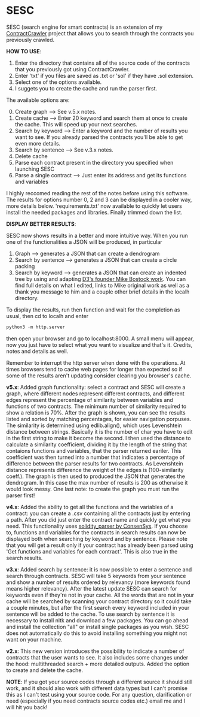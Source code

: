 # SESC
SESC (search engine for smart contracts) is an extension of my [ContractCrawler](https://github.com/fabritrv/ContractCrawler) project that allows you to search through the contracts you previously crawled.


**HOW TO USE**:
1. Enter the directory that contains all of the source code of the contracts that you previously got using ContractCrawler.
2. Enter 'txt' if you files are saved as .txt or 'sol' if they have .sol extension.
3. Select one of the options available.
4. I suggets you to create the cache and run the parser first.

The available options are:

0. Create graph --> See v.5.x notes.
1. Create cache --> Enter 20 keyword and search them at once to create the cache. This will speed up your next searches.
2. Search by keyword --> Enter a keyword and the number of results you want to see. If you already parsed the contracts you'll be able to get even more details.
3. Search by sentence --> See v.3.x notes.
4. Delete cache
5. Parse each contract present in the directory you specified when launching SESC
6. Parse a single contract --> Just enter its address and get its functions and variables


I highly reccomed reading the rest of the notes before using this software.
The results for options number 0, 2 and 3 can be displayed in a cooler way, more details below.
'requirements.txt' now available to quickly let users install the needed packages and libraries. Finally trimmed down the list.



**DISPLAY BETTER RESULTS**:

SESC now shows results in a better and more intuitive way. When you run one of the functionalities a JSON will be produced, in particular
1. Graph --> generates a JSON that can create a dendrogram
2. Search by sentence --> generates a JSON that can create a circle packing
3. Search by keyword --> generates a JSON that can create an indented tree
by using and adapting [D3's founder Mike Bostock work](https://observablehq.com/@mbostock). You can find full details on what I edited, links to Mike original work as well as a thank you message to him and a couple other brief details in the localh directory.

To display the results, run then function and wait for the completion as usual, then cd to localh and enter 
```python
python3 -m http.server
```
then open your browser and go to localhost:8000. A small menu will appear, now you just have to select what you want to visualize and that's it. Credits, notes and details as well.

Remember to interrupt the http server when done with the operations. At times browsers tend to cache web pages for longer than expected so if some of the results aren't updating consider clearing you browser's cache.



**v5.x**:
Added graph functionality: select a contract and SESC will create a graph, where different nodes represent different contracts, and different edges represent the percentage of similarity between variables and functions of two contracts.
The minimum number of similarity required to show a relation is 70%.
After the graph is shown, you can see the results listed and sorted by matching percentages, for easier navigation porpuses.
The similarity is determined using edlib.align(), which uses Levenshtein distance between strings. Basically it is the number of char you have to edit in the first string to make it become the second.
I then used the distance to calculate a similarity coefficient, dividing it by the length of the string that contaions functions and variables, that the parser returned eariler. This coefficient was then turned into a number that indicates a percentage of difference between the parser results for two contracts.
As Levenshtein distance represents difference the weight of the edges is (100-similarity coeff.).
The graph is then used to produced the JSON that generates the dendrogram. In this case the max number of results is 200 as otherwise it would look messy.
One last note: to create the graph you must run the parser first!


**v4.x**:
Added the ability to get all the functions and the variables of a contract: you can create a .csv containing all the contracts just by entering a path. After you did just enter the contract name and quickly get what you need. This functionality uses [solidity_parser by ConsenSys](https://github.com/ConsenSys/python-solidity-parser).
If you choose to, functions and variables for the contracts in search results can now be displayed both when searching by keyword and by sentence.
Please note that you will get a result only if your contract has already been parsed using 'Get functions and variables for each contract'. This is also true in the search results.


**v3.x**:
Added search by sentence: it is now possible to enter a sentence and search through contracts. SESC will take 5 keywords from your sentence and show a number of results ordered by relevancy (more keywords found means higher relevancy). After the latest update SESC can search for keywords even if they're not in your cache. All the words that are not in your cache will be searched by scanning your contract directory so it could take a couple minutes, but after the first search every keyword included in your sentence will be added to the cache.
To use search by sentence it is necessary to install nltk and download a few packages. You can go ahead and install the collection "all" or install single packages as you wish. SESC does not automatically do this to avoid installing something you might not want on your machine.


**v2.x**:
This new version introduces the possibility to indicate a number of contracts that the user wants to see. It also includes some changes under the hood: multithreaded search + more detailed outputs.
Added the option to create and delete the cache.


**NOTE**:
If you got your source codes through a different source it should still work, and it should also work with different data types but I can't promise this as I can't test
using your source code.
For any question, clarification or need (especially if you need contracts source codes etc.) email me and I will hit you back!